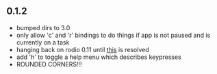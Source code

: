 ## 0.1.2
* bumped dirs to 3.0
* only allow 'c' and 'r' bindings to do things if app is not paused and is currently on a task
* hanging back on rodio 0.11 until [this](https://github.com/RustAudio/rodio/issues/290) is resolved
* add 'h' to toggle a help menu which describes keypresses
* ROUNDED CORNERS!!!
